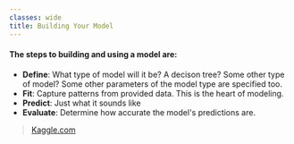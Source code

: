 ```yaml
---
classes: wide
title: Building Your Model
---
```


#### The steps to building and using a model are:
* **Define**: What type of model will it be? A decison tree? Some other type of model? Some other parameters of the model type are specified too.
* **Fit**: Capture patterns from provided data. This is the heart of modeling.
* **Predict**: Just what it sounds like
* **Evaluate**: Determine how accurate the model's predictions are.

>[Kaggle.com](https://www.kaggle.com/code/dansbecker/your-first-machine-learning-model "Building Your Model")
